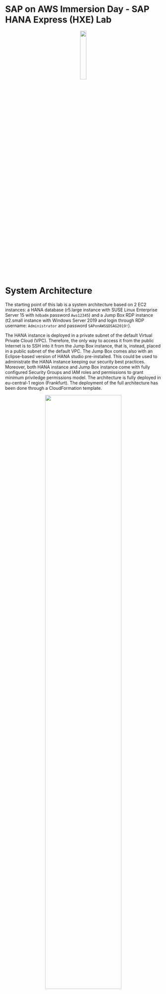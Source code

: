 # SAP on AWS Immersion Day - SAP HANA Express (HXE) Lab

<p align="center">
    <img src="AWS_AWS_logo_RGB.png" width="20%">
</p>

# System Architecture

The starting point of this lab is a system architecture based on 2 EC2 instances: a HANA database (r5.large instance with SUSE Linux Enterprise Server 15 with `hdbadm` password `Aws12345`) and a Jump Box RDP instance (t2.small instance with Windows Server 2019 and login through RDP username: `Administrator` and password `SAPonAWS$DSAG2019!`). 

The HANA instance is deployed in a private subnet of the default Virtual Private Cloud (VPC). Therefore, the only way to access it from the public Internet is to SSH into it from the Jump Box instance, that is, instead, placed in a public subnet of the default VPC. The Jump Box comes also with an Eclipse-based version of HANA studio pre-installed. This could be used to administrate the HANA instance keeping our security best practices. Moreover, both HANA instance and Jump Box instance come with fully configured Security Groups and IAM roles and permissions to grant minimum priviledge permissions model.
The architecture is fully deployed in eu-central-1 region (Frankfurt).
The deployment of the full architecture has been done through a CloudFormation template. 

<p align="center">
    <img src="architecture.png" width="70%">
</p>

# Lab 1 - Set up RDP Jump Box with HANA Studio

In this first lab, the goal is to correctly set up the RDP Jump Box host (located in the public subnet of the VPC) so that you can login into the HANA host (located in the private subnet of the VPC) by using the SAP native tool HANA Studio. There are two steps so: from your laptop you connect to the Jump Box through RDP; and from the Jump Box you connect to the HANA host trough HANA Studio.

### Prerequisites (P)

Before login to the instances, you need to set up some configuration on your HANA host as a prerequisite: 

* Enable the hdbadm (<sid>adm user of HANA) to run AWS CLI commands
* Set up correctly the mapping between HANA host private IP, hostname (hanaonaws01.local) and host alias (hanaonaws01)

### Step P.1

First, log into your HANA database server via Systems Manager Session Manager in the AWS Management Console. 

1. From the AWS Management console, navigate to the `EC2 Dashboard`
2. Go to `Running instances`
3. Click on the checkbox to the left of the SAP HANA EC2 instance (the one of r5.large type)
4. Click on the `Connect` button above
5. Select `Session Manager` as a Connection method
6. Click on the `Connect` button at the bottom of the dialog: a separate window or browser tab will open, which will give you a command prompt to do the following steps.

### **Step P.2**

After you log into the HANA EC2 instance, switch to the `root` user. For the root user, AWS Command Line Interface (AWS CLI) comes already installed in this deployment. For further information on how to install it, look at the [AWS CLI User Guide](https://docs.aws.amazon.com/cli/latest/userguide/install-cliv1.html).

1. Execute the following command: 

```
sudo su -
```

Now, you are prompted as `hanaonaws01` user.

### **Step P.3**

Give administrator access to `hdbadm`  user (this is to allow HANA administrator user, `hdbadm`, to have OS control and to run AWS CLI commands) by adding HANA admin to the `sudoers` file. The name of this user will vary based on what you put as the System ID for the HANA Database; for example, if you put “HD5”, then the user would be called instead “hd5adm”. 

1. Execute this command as root user (after `sudo su -`): 

```
visudo
```

2. Go to the end of the `sudoers` file and add the following line. 

If you are not familiar with `vi` and `visudo` commands: scroll down to the end of the file; hit the `o` key for opening a new line: at this point you should see the word `INSERT` at the bottom of the screen; add the text below and hit the `Enter` key; hit the `ESC` key: at this point `INSERT` should no longer appear at the bottom of the screen; type `SHIFT`+`Z`+`Z` to save the file and close `visudo`. Warning 1: if `CTRL`+`Z` - `CTRL`+`V` doesn't work, use the relative functions through the right click menu (`Copy`+`Paste`). Warning 2: if you cannot correctly save the file by holding the keys `SHIFT`+`Z`+`Z`, in order to exit from the editor hit the following sequence of keys: `:q!`+`Enter` (exit without saving) or `:wq!`+`Enter` (exit after saving).

```
hdbadm ALL=(ALL) NOPASSWD: ALL
```

### **Step P.4**

Keeping the root user (`sudo su -`), create a new entry in the `/etc/hosts` configuration file in order to associate the private IP address of the HANA EC2 instance to the `host-name` and the relative `host alias`. 

1. Lookup in the command line for the private IP address of the HANA EC2 instance by typing:

```
ifconfig
```

2. Copy the private IP address of the instance (you can find it next to `inet` in the `eth0` section). An alternative way of knowing this IP is to look at the `Description` tab of the HANA EC2 instance: `AWS Management Console` > `EC2 Dashboard` > `Running Instances` > `Select the HANA host` through the radio button next to it > `Description` tab > `Private IP`
3. In the command line, open the `/etc/hosts` file through the `vi` text editor: 

```
vi /etc/hosts
```

4. Scroll down the content of the file until reaching the line that contains the string: `10.x.x.239 hanaonaws01.local hanaonaws01`
5. Press the `i` key in order to use the `INSERT` mode
6. Comment that line by inserting a `#` character at the beginning of the line (before the first character of the line)
7. Add a new line after the previously commented line, by inserting the following string:

```
<private-IP> hanaonaws01.local hanaonaws01
```

The `<private-IP>` parameter is the value that you copied at point 1 and you should paste at the beginning of the new line; `hanaonaws01.local` is the host-name; `hanaonaws01` is the alias for the host.

8. Save and close the text editor (hold `SHIFT`+`Z`+`Z` or write `:wq!`+`Enter`)
9. Try to ping the host-name to check everything works fine: 

```
ping hanaonaws01
```

If everything works, you should receive some bytes back from the ICMPv4 protocol.

10. Stop the process by pressing `CTRL`+`C`

Your HANA host has now a correct mapping between its private IP, its host name `hanaonaws01.local` and its host alias `hanaonaws01`. This operation can be also done via [YaST2 on SLES](https://www.suse.com/support/kb/doc/?id=000018501).

### Step 1.1

Now that prerequisites are done, you can start setting up the RDP host. First, connect to your RDP Windows Server instance by navigating to the `EC2 Dashboard` in AWS Management Console and by using a pre-configured Remote Desktop File containing the Public IP address of the RDP instance.

1. In the AWS Management Console, go to the `EC2 Dashboard` from the `Services` panel. 
2. Select the RDP EC2 instance (a.k.a. Jump Box); 
3. Click the `Connect` button at the top of the EC2 Dashboard screen
4. Select the option `A standalone RDP client`
5. Select `Download Remote Desktop File` and save it on your laptop
6. Once downloaded, open the file and select `Continue`. Warning: don't worry if the certificate can't be verified back to a root certificate.
7. Insert the User Name and Password parameters:
    1. User Name: `Administrator`
    2. Password: `SAPonAWS$DSAG2019!`
8. Select `Done` and select `Continue` again
9. At that point, the Desktop of the RDP Jump Box instance will appear.

### Step 1.2

Now that you are logged into the RDP host, set up the HANA Studio to connect to the HANA instance. HANA Studio is provided as a plugin for the Eclipse IDE. The IDE comes pre-installed in the RDP host. 

1. Double click on the icon of `Eclipse Java Neon` (wait for its startup, about 1 minute at its first launch)
2. When opening the SAP HANA Studio for the first time, you could get a prompt to select a directory as a workspace. If it happens, please, accept the default location. Moreover, if prompted to create a password hint for the master password, select `No`. If it doesn’t happen, you should directly land to SAP HANA Administration Console.
3. You should land to the SAP HANA Administration Console by default. If the Java perspective is set as as the default perspective for the IDE, click on the top-right button (with a Swiss-knife icon) `SAP HANA Administration Console` to change the current perspective (view) the HANA Administration console one

<p align="center">
    <img src="hana-studio-1.png" width="30%">
</p>

4. Under `Systems`, select the down-arrow icon and click on `Add System...`

<p align="center">
    <img src="hana-studio-2.png" width="40%">
</p>

5. Fill in the parameters as follows: 

    1. Host Name: `<Private IP of HANA instance>`. You can find it going to: 
        `AWS Management Console` > `EC2 Dashboard` > `Running Instances` > `Select the HANA instance` > `Description` tab > `Private IP`
    2. Instance Number: `00`
    3. Mode: `Multiple containers`
        1. Tenant database: `HDB`
    4. Description: `HANA Studio for HANA host`
    5. Locale: `English (United States)`
    6. Folder: `/`

6. Select `Next`
7. Insert the following parameters: 
    1. User Name: `SYSTEM`
    2. Password: `Aws12345`
8. Select `Finish`

<p align="center">
    <img src="hana-studio-3.png" width="40%">
</p>

You should now be able to navigate in the catalog and see all the tables and schemas of your HANA database host.



# Lab 2 - SAP HANA instance AMI and resizing 

An EC2 Amazon Machine Image (AMI) can be used to create a blueprint of the currently running HANA instance and, to create additional EC2 instances starting from that. The goal of this lab is to deploy a secondary (standby) EC2 HANA server in another Availability Zone of the same Region (Frankfurt), starting from the currently running HANA virtual server. In order to keep consistency, by the way, it’s recommended for production environments (not in this lab), to stop the primary server before taking an Image from it. 

### Step 2.1

Before proceeding with taking the Image from the HANA EC2 server, you need to disable `HANA Autostart` first: 

1. After repeating the steps P.1 and P.2 of the Prerequisites of Lab 1 to be logged to HANA host through AWS Systems Manager Session Manager, login to HANA at OS level using `hdbadm` user: 

```
su - hdbadm
```

2. Run the command `cdpro` to go to the profile directory

```
cdpro
```

3. From the profile directory (`/usr/sap/SID/SYS/profile`), open the configuration file `HDB_HDB00_hanaonaws01.local`:

```
vi /usr/sap/HDB/SYS/profile/HDB_HDB00_hanaonaws01.local
```

4. Press the `i` key to go to `INSERT` mode and change the value of `Autostart` parameter from `1` to `0`. Warning: you need to delete (with `DEL` key) the default value of `1` and replace it with `0`: 

```
Autostart = 0
```

5. Press `ESC` key to exit `INSERT` mode
6. Save and close by pressing `SHIFT`+`Z`+`Z`

### Step 2.2

Now that you have disabled HANA `Autostart` parameter, you can create the AMI from the primary HANA server in order to deploy a secondary HANA server in another Availability Zone, to start a Highly Available setup.  This lab doesn’t aim to handle the failover in case of a disaster: for that, the best option is to use a clustering software (e.g. [SLES HA Add-on](https://www.suse.com/media/white-paper/sap_solutions_high_availability_on_SLES_for_sap_apps.pdf)). In this case, we only want to show how easy is to spin up a secondary HANA instance starting from the Amazon Machine Image of the primary HANA server.

1. In the AWS Management Console, go to the `EC2 Dashboard` from the `Services` panel. 
2. Select the primary HANA instance
3. Check the Availability Zone (AZ) tab in which it has been deployed and note it somewhere (you will choose another AZ to deploy the secondary HANA instance)
4. Select `Actions` 
5. Select `Image` 
6. Select `Create Image`
7. In the AMI dialog, enter the following parameters: 
    1. Image Name: `HANA Primary Image`
    2. Image Description: `HANA Primary Server Image`
    3. Leave `No reboot` checkbox unchecked. This ensure consistency for the image.
    4. Check `Delete on Termination` for all EBS Volumes (should be checked by default)
    5. Select `Create Image`
8. You will get a dialog box with a clickable string that says `View pending image ami-xxxxxxx`. Click on it and you will be redirected to the AMIs section of the AWS Management Console. Alternatively, go to `Services` > `EC2` > `AMIs `(under `Images`). Observe that status of AMI is `pending`, since the image is not yet created. 
9. Wait until `Status` changes from `pending` to `available`
10. Click on the radio button next to the AMI
11. Select `Actions` and then `Launch`
12. Select the following parameters for the Secondary HANA instance and click `Next` for each step. Leave the rest of not mentioned parameters as default: 
    1. Instance Type: `r5.large`
    2. Subnet: select a subnet corresponding to an Availability Zone that is different from the one of the Primary HANA instance
    3. Auto-assign Public IP: `Enable`
    4. IAM role: if available in the list, choose `mod-xxx-InstanceProfile-xxx` or `AmazonSSMRoleForInstancesQuickSetup`. If not, leave it blank
    5. In `Add Storage` section, leave everything as it is
    6. In `Add Tags` section, select `Add Tag` and write `Name` as a `Key` and `HANA Secondary` as a `Value`
    7. In Configure Security Group section, leave everything as it is (default inbound rule for port 22 for SSH connections) and optionally change the security group name to `hana-secondary-sg`
    8. Select `Review and Launch`
    9. Select `Launch`
    10. Select `Create a new key pair` choosing a simple key pair name (e.g. `sechana`) and click `Download Key Pair`: a .pem file (the key) will be downloaded on your laptop
    11. Select `Launch Instances`
13. Wait for the secondary HANA instance to be successfully deployed (you can check it in the `EC2 Dashboard`) and until `Status Checks` are 100% completed and `Alarm Status` shows `OK` 
14. Once ready, connect to the secondary HANA instance by using Systems Manager Session Manager if the IAM role set for the instance is `mod-xxx-InstanceProfile-xxx` or `AmazonSSMRoleForInstancesQuickSetup`. If this IAM role has not been set, use the downloaded Key Pair to SSH into the instance: 
    1. Select the radio button next to the instance
    2. Select Connect and the option A standalone SSH client
    3. Open a new Linux Shell on your laptop and execute the 2 commands suggested in the Connect dialog from the directory where the .pem file is stored (as an alternative, PuTTY can be used as well): 

```
chmod 400 <keyname>.pem
ssh -i "<keyname>.pem" ec2-user@ec2-xx-xxx-xxx-xxx.eu-central-1.compute.amazonaws.com
```

Fill in the  `<keyname>` and the `X`s with the name of the .pem file and the public IP address of your secondary HANA instance respectively.

15. Make sure that HANA system is started by verifying all the processes listed as an output of the command `sapcontrol` are listed as `green`

```
sudo su -
su - hdbadm
Password: Aws12345
sapcontrol -nr 00 -function GetProcessList
```

16. If not, launch the following command: 

```
sapcontrol -nr 00 -function Start
```

All the HANA processes will be launched after that command terminates his execution. After a minute approximately, all the processes should move to `green` status. You can check it by using the `GetProcessList` command again. In that case, the secondary HANA server would be up and running.


# Lab 3 - Backup for SAP HANA database

In this lab you will establish a backup schedule for your SAP HANA instance using two different approaches: a script launched via the command line and by using the AWS Backint Agent for backups.

* Task 3.1: Set up backups for SAP HANA host
* [Optional] Task 3.2: Backup to S3 via AWS SAP BACKINT



## Task 3.1: Set up backups for SAP HANA host

By using this method, a series of backups are executed for your HANA host such that at first, data from the EBS volumes attached to the HANA instance is copied to an EBS staging volume. As a second step, data in the staging EBS volume is copied to Amazon S3. The operations are scheduled by a Linux Shell script.

### **Step 3.1.1**

First, log into your **primary** HANA database server via Systems Manager Session Manager in the AWS Management Console. 

1. From the AWS Management console, navigate to the `EC2 Dashboard`
2. Go to `Running instances`
3. Click on the checkbox to the left of the SAP HANA EC2 instance (the primary one, not the secondary created in the previous lab)
4. Click on the `Connect` button above
5. Select `Session Manager` as a Connection method
6. Click on the `Connect` button at the bottom of the dialog: a separate window or browser tab will open, which will give you a command prompt to do the following steps.

### **Step 3.1.2**

After you log into the HANA EC2 instance, switch to the root user. For the root user, AWS Command Line Interface (AWS CLI) comes already installed in this deployment. For further information on how to install it, look at the [AWS CLI User Guide](https://docs.aws.amazon.com/cli/latest/userguide/install-cliv1.html).

1. Execute the following command: 

```
sudo su -
```

### **Step 3.1.3**

Since in lab 2 you created an AMI from the primary HANA instance, at the time of creation, you needed to reboot the primary instance. Therefore, it is necessary to start again the processes of the HANA system at OS level. In order to do so, launch the following command as an `hdbadm` user: 

```
su - hdbadm
Password: Aws123
sapcontrol -nr 00 -function Start
```

Wait for a minute since the processes are in GREEN status. 
You can check it through the command: 

```
sapcontrol -nr 00 -function GetProcessList
```

### **Step 3.1.4**

Create two Amazon S3 buckets for storing the backups of the HANA database. The first S3 bucket will be used to store SAP HANA backups done via Shell script; the second S3 bucket will be used to store SAP HANA backups done via AWS Backint Agent for SAP HANA. 

It is possible to create an Amazon S3 bucket both via AWS Command Line Interface (AWS CLI) and manually, via AWS Management Console. 

**AWS CLI**
If you want to create the bucket via AWS CLI, once logged into the HANA instance (`sudo su -`), write the following AWS CLI statement to create a new S3 bucket. Note: please, use `eu-central-1` as Region parameter, as all the infrastructure is hosted in Frankfurt region. Please, also use only lowercase (and URL compliant) characters for the S3 bucket names. 

```
aws s3 mb s3://hana-backup-<name initial + surname initial>-<last 2 digits of birth year> \
--region <aws region you are using>
```

Repeat the steps above for creating a second bucket, adding the prefix `-backint` to the bucket name. This second bucket is going to be used for setting up backups of the HANA host via AWS Backint Agent. 

In the case of Jeff Bezos, for example, the bucket names would be respectively: `hana-backup-jb-64` and `hana-backup-jb-64-backint`. 

**AWS Management Console**
As an alternative to the AWS CLI, you can create the S3 bucket manually by going to `Services` > `S3` from the AWS Management Console and by following these steps: 

* Select `Create bucket`
* Enter the following Bucket name: `hana-backup-<name initial + surname initial>-<last 2 digits of birth year>`
* Select the **Region**: `EU (Frankfurt)`
* Select `Create bucket`

Repeat the steps above for creating a second bucket, adding the prefix `-backint` to the bucket name. This second bucket is going to be used for setting up backups of the HANA host via AWS Backint Agent.

In the case of Jeff Bezos, for example, the bucket names would be respectively: `hana-backup-jb-64` and `hana-backup-jb-64-backint`. 

### **Step 3.1.5**

As HANA administrator user (`su - hdbadm`), create a key called BACKUP for the `SYSTEM` user of the HANA database, using the password that has been provided in the CloudFormation template used to deploy the HANA instance (`Aws12345`). 

```
su - hdbadm
Password: Aws12345
hdbuserstore SET BACKUP "localhost:30015" SYSTEM Aws12345
hdbuserstore list
```

In this case the HANA port number is `30015`, since the HANA instance number chosen by the CloudFormation template is `00`. In general, the port is `3<HANA_ID>15` for single tenant databases. The port is 3<HANA_ID>13 for multi-tenant databases.

### **Step 3.1.6**

Create and execute a Linux Shell script for executing the HANA database backup. The script aims to perform the following operations: 

* Use `hdbsql` (an SQL-based statement) to trigger a database backup to the backup staging EBS volume
* Copy the database backup `data` directories from the backup staging EBS volume to an S3 bucket
* Copy the database backup `log` directories from the backup staging EBS volume to an S3 bucket

Follow the tasks described above:

1. Create and open a new file in the default working directory of the HANA administrator user (`/usr/sap/HDB/HDB00/`) by using `vi` text editor, and call it `hana_backup.sh`

```
vi /usr/sap/HDB/HDB00/hana_backup.sh
```

2. Copy and paste in the script file the following lines: 

```
#!/bin/sh
#set -x
S3Bucket_Name=<YOUR-S3-BUCKET>
TIMESTAMP=$(date +\%F\_%H\%M)
#exec 1>/backup/data/${SAPSYSTEMNAME}/${TIMESTAMP}_backup_log.out 2>&1
echo "Starting to take backup of Hana Database and Upload the backup files to S3"
echo "Backup Timestamp for $SAPSYSTEMNAME is $TIMESTAMP"
BACKUP_PREFIX=${SAPSYSTEMNAME}_${TIMESTAMP}
echo $BACKUP_PREFIX
#source HANA environmentsource 
$DIR_INSTANCE/hdbenv.sh
hdbsql -U BACKUP "backup data using file ('$BACKUP_PREFIX')"
echo "HANA Backup is completed"
echo "Continue with copying the backup files in to S3"
echo $BACKUP_PREFIX
sudo -u root /usr/local/bin/aws s3 sync /backup/data/${SAPSYSTEMNAME}/ s3://${S3Bucket_Name}/bkps/${SAPSYSTEMNAME}/data/ --include "${BACKUP_PREFIX}*" --exclude "*20191013_COMPLETE_DATA_BACKUP*"
echo "Copying HANA Database log files in to S3"
sudo -u root /usr/local/bin/aws s3 sync /backup/log/${SAPSYSTEMNAME}/ s3://${S3Bucket_Name}/bkps/${SAPSYSTEMNAME}/log/ --include "log_backup*" --exclude "*20191013_COMPLETE_DATA_BACKUP*"
```

3. Edit `<YOUR-S3-BUCKET>` at line 2 by inserting the name of the first S3 bucket you’ve created at **step 3.1.4** (`hana-backup-<name-initial+surname-initial>-<last-2-digits-of-birth-year`). To edit files using vi or visudo, refer to step 

4. Save and close the file by pressing `ESC` and then `SHIFT`+`Z`+`Z`

5. Update the script permissions by writing the following line to provide read and execute access to the script for everyone: 

```
chmod 755 /usr/sap/HDB/HDB00/hana_backup.sh
```

6. Execute the script by typing: 

```
/usr/sap/HDB/HDB00/hana_backup.sh
```

7. Check the backups in the S3 bucket (`hana-backup-<name initial + surname initial>-<last 2 digits of birth year>`): you should find a folder called `bkps`, that contains another folder called `HDB` (instance name). In this last folder you can find both `data` backups folder and `logs` backups folder. In the log folder you should find both `HDB_DB` tenant logs and `SYSTEMDB` logs.



## [Optional] Task 3.2: Set up backups for SAP HANA host via AWS BACKINT Agent

AWS Backint Agent for SAP HANA (AWS Backint Agent) is an SAP-certified backup and restore application for SAP HANA workloads running on Amazon EC2 instances in the cloud. Backint Agent can back up (in full, incremental, and differential mode) your SAP HANA database to Amazon S3 and to restore it using SAP HANA Cockpit, SAP HANA Studio, and SQL statements. The difference between using Backint and using a Linux Shell script, is that in this last case you don’t need an EBS staging volume to store backup data: data is directly copied from your HANA EBS volumes to Amazon S3.

### **Step 3.2.1**

Install the AWS Backint Agent for SAP HANA on the HANA host by using an AWS Systems Manager document. Note: It is possible to install the AWS Backint Agent also by using AWS Backint installer. For further details on how to install the agent with AWS Backint installer and on how to configure the agent, view logs, and get the current agent version, please visit the SAP on AWS Technical Documentation > [SAP HANA Guides](https://docs.aws.amazon.com/sap/latest/sap-hana/aws-backint-agent-installing-configuring.html).

1. From the AWS Management Console, choose `Systems Manager` under Management & Governance, or enter `Systems Manager` in the `Find Services` search bar

2. From the `Systems Manager` console, choose `Documents` under `Shared Resources` in the left navigation pane

3. On the `Documents` page, select the `Owned by Amazon` tab. You should look for a document named `AWSSAP-InstallBackint` through the search bar.

4. In the searchbar, search for `AWSSAP-InstallBackint` and hit `Enter`. Once the document appears, click on its title and then choose `Run Command`
5. Under the Command parameters, enter the following parameters:
    1. Choose the `Default` document version.
    2. `Bucket Name`: enter the name of the Amazon S3 bucket where you want to store your SAP HANA backup files (`hana-backup-<name initial + surname initial>-<last 2 digits of birth year>-backint`).
    3. `Bucket Folder`: optionally, enter the name of the folder within your Amazon S3 bucket where you want to store your SAP HANA backup files. Leave this blank in this case. 
    4. `System ID`: enter your SAP HANA System ID (`HDB` in this case).
    5. `AWS Region`: enter the AWS Region of the Amazon S3 bucket where you want to store your SAP HANA backup files (in this case, the same as the rest of the architecture: `eu-central-1`, that is Frankfurt). AWS Backint Agent supports cross-Region and cross-account backups. You must provide the AWS Region and Amazon S3 bucket owner account ID along with the Amazon S3 bucket name for the agent to perform successfully.
    6. `Bucket Owner Account ID`: enter the account ID of the Amazon S3 bucket where you want to store your SAP HANA backup files. You can find it by clicking on your name in the top right corner of the AWS Management Console and reading under Account. Don’t forget to delete hyphens in the account number after pasting it to the field of the form. 
    7. Leave blank the `KMS Key` parameter: you are not going to encrypt backups.
    8. Use `/hana/shared` as `Installation Directory`.
    9. `Modify Global ini file`: choose `modify` to modify the global.ini file.
    10. `Ensure No Backup In Process`: choose `Yes` to confirm that you have disabled existing backups and are ready to proceed with the installation. The SSM document will fail if you choose “No”.
6. Under `Targets`, select `Choose intances manually`, and then choose the HANA instance on which to install it from the list. If you are not able to find your instance in the list, verify that you have followed all of the steps in the prerequisites.
7. Under `Other parameters`, leave the field empty.
8. Leave the rest of the options as default.
9. Choose `Run`.

10. When the agent is successfully installed, you will see the `Success` status under the `Command ID`.

### **Step 3.2.2**

Now that the AWS Backint Agent for SAP HANA is installed on the host, you can proceed with the backup by using SQL statements via `hdbsql` command. Before executing the backup, you are going to create an entry to the HANA database, in order to back up the new content. 

1. First, log into your HANA database server via Systems Manager Session Manager in the AWS Management Console:
    1. From the AWS Management console, navigate to the `EC2 Dashboard`
    2. Go to `Running instances`
    3. Click on the checkbox to the left of the SAP HANA EC2 instance
    4. Click on the `Connect` button above
    5. Select `Session Manager` as a Connection method
    6. Click on the `Connect` button at the bottom of the dialog: a separate window or browser tab will open, which will give you a command prompt to do the following steps.
        
2. Login as HANA administrator for the `HDB` database: 

```
su - hdbadm
Password: Aws12345
```

3. Create an entry in the HANA `hdbuserstore` to connect to `SYSTEMDB` with the user `SYSTEM`. Use the command `hdbuserstore -i set SYSTEM <hostname>:3NN13@SYSTEMDB SYSTEM <Password>` to perform this task. Note that you can get the hostname of your HANA instance through the `hostname` command (should be `hanaonaws01`). Use the port `30013`, since the HANA instance number in this case is 00. Use `Aws12345` as a password.

```
hostname
hdbuserstore -i set SYSTEM hanaonaws01:30013@SYSTEMDB SYSTEM Aws12345
```

4. Launch `hdbsql` command to execute SQL statements against the database and list the latest 10 backups of the backup catalog (some old backups could appear): 

```
hdbsql -U SYSTEM
select top 50 * from m_backup_catalog order by SYS_START_TIME DESC
```

5. Execute a full backup of the system database by using the following SQL statement:

```
BACKUP DATA USING BACKINT ('/usr/sap/HDB/SYS/global/hdb/backint/SYSTEMDB/')
```

The backup process can take quite a bit of time (minimum 30m) with the default settings of the AWS Backint Agent. It is possible to fine tune the agent in order to get better performances to speed-up the backup process by increasing the size of the `data_backup_buffer_size` and the number of `parallel_data_backup_backint_channels`. More information can be found in the [AWS SAP HANA Guide](https://docs.aws.amazon.com/sap/latest/sap-hana/aws-backint-agent-installing-configuring.html#aws-backint-agent-sap-hana-parameters). 

6. Check the backups creation in the destination Amazon S3 bucket via AWS Management Console
7. While performing the backup, you can move to the following task by opening a new connection with the HANA instance by AWS Systems Manager Session Manager (as done at the beginning of this step)
8. [Optional] At finished backup, you can list again the backups through the previous SQL statement in hdbsql:

```
select top 50 * from m_backup_catalog order by SYS_START_TIME DESC
```

In this case, the new backup files will be listed as an output.


